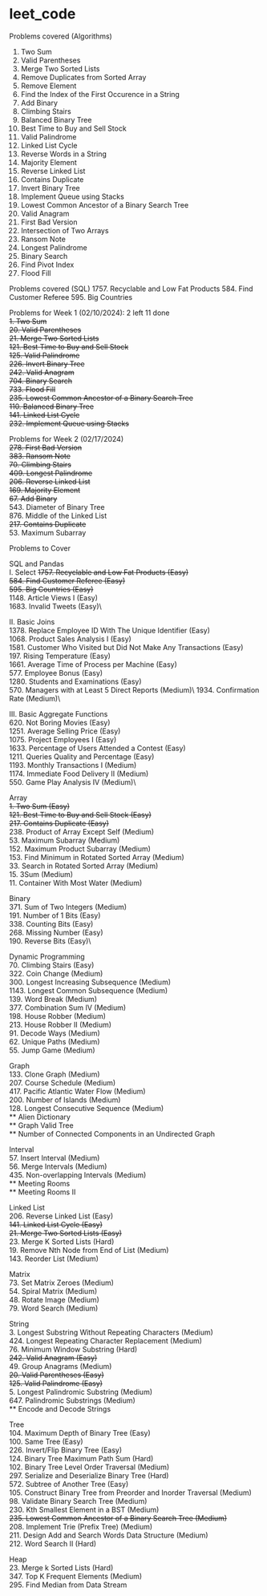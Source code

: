 # leet_code

Problems covered (Algorithms)
1. Two Sum
20. Valid Parentheses
21. Merge Two Sorted Lists
26. Remove Duplicates from Sorted Array
27. Remove Element
28. Find the Index of the First Occurence in a String
67. Add Binary
70. Climbing Stairs
110. Balanced Binary Tree
121. Best Time to Buy and Sell Stock
125. Valid Palindrome
141. Linked List Cycle
151. Reverse Words in a String
169. Majority Element
206. Reverse Linked List
217. Contains Duplicate
226. Invert Binary Tree
232. Implement Queue using Stacks
235. Lowest Common Ancestor of a Binary Search Tree
242. Valid Anagram
278. First Bad Version
349. Intersection of Two Arrays
383. Ransom Note
409. Longest Palindrome
704. Binary Search
724. Find Pivot Index
733. Flood Fill

Problems covered (SQL)
1757. Recyclable and Low Fat Products
584. Find Customer Referee
595. Big Countries

Problems for Week 1 (02/10/2024): 2 left 11 done<br />
<strike>1. Two Sum</strike><br />
<strike>20. Valid Parentheses</strike><br />
<strike>21. Merge Two Sorted Lists</strike><br />
<strike>121. Best Time to Buy and Sell Stock</strike><br />
<strike>125. Valid Palindrome</strike><br />
<strike>226. Invert Binary Tree</strike><br />
<strike>242. Valid Anagram</strike><br />
<strike>704. Binary Search</strike><br />
<strike>733. Flood Fill</strike><br />
<strike>235. Lowest Common Ancestor of a Binary Search Tree</strike><br />
<strike>110. Balanced Binary Tree</strike><br />
<strike>141. Linked List Cycle</strike><br />
<strike>232. Implement Queue using Stacks</strike><br />

Problems for Week 2 (02/17/2024)<br />
<strike>278. First Bad Version</strike><br />
<strike>383. Ransom Note</strike><br />
<strike>70. Climbing Stairs</strike><br />
<strike>409. Longest Palindrome</strike><br />
<strike>206. Reverse Linked List</strike><br />
<strike>169. Majority Element</strike><br />
<strike>67. Add Binary</strike><br />
543. Diameter of Binary Tree<br />
876. Middle of the Linked List<br />
<strike>217. Contains Duplicate</strike><br />
53. Maximum Subarray<br />


Problems to Cover<br />

SQL and Pandas\
I. Select
<strike>1757. Recyclable and Low Fat Products (Easy)</strike>\
<strike>584. Find Customer Referee (Easy)</strike>\
<strike>595. Big Countries (Easy)</strike>\
1148. Article Views I (Easy)\
1683. Invalid Tweets (Easy)\

II. Basic Joins\
1378. Replace Employee ID With The Unique Identifier (Easy)\
1068. Product Sales Analysis I (Easy)\
1581. Customer Who Visited but Did Not Make Any Transactions (Easy)\
197. Rising Temperature (Easy)\
1661. Average Time of Process per Machine (Easy)\
577. Employee Bonus (Easy)\
1280. Students and Examinations (Easy)\
570. Managers with at Least 5 Direct Reports (Medium)\ 
1934. Confirmation Rate (Medium)\

III. Basic Aggregate Functions\
620. Not Boring Movies (Easy)\
1251. Average Selling Price (Easy)\
1075. Project Employees I (Easy)\
1633. Percentage of Users Attended a Contest (Easy)\
1211. Queries Quality and Percentage (Easy)\
1193. Monthly Transactions I (Medium)\
1174. Immediate Food Delivery II (Medium)\
550. Game Play Analysis IV (Medium)\

Array<br />
<strike>1. Two Sum (Easy)</strike><br />
<strike>121. Best Time to Buy and Sell Stock (Easy)</strike><br />
<strike>217. Contains Duplicate (Easy)</strike><br />
238. Product of Array Except Self (Medium)<br />
53. Maximum Subarray (Medium)<br />
152. Maximum Product Subarray (Medium)<br />
153. Find Minimum in Rotated Sorted Array (Medium)<br />
33. Search in Rotated Sorted Array (Medium)<br />
15. 3Sum (Medium)<br />
11. Container With Most Water (Medium)<br />

Binary\
371. Sum of Two Integers (Medium)\
191. Number of 1 Bits (Easy)\
338. Counting Bits (Easy)\
268. Missing Number (Easy)\
190. Reverse Bits (Easy)\

Dynamic Programming<br />
70. Climbing Stairs (Easy)<br />
322. Coin Change (Medium)<br />
300. Longest Increasing Subsequence (Medium)<br />
1143. Longest Common Subsequence (Medium)<br />
139. Word Break (Medium)<br />
377. Combination Sum IV (Medium)<br />
198. House Robber (Medium)<br />
213. House Robber II (Medium)<br />
91. Decode Ways (Medium)<br />
62. Unique Paths (Medium)<br />
55. Jump Game (Medium)<br />

Graph<br />
133. Clone Graph (Medium)<br />
207. Course Schedule (Medium)<br />
417. Pacific Atlantic Water Flow (Medium)<br />
200. Number of Islands (Medium)<br />
128. Longest Consecutive Sequence (Medium)<br />
** Alien Dictionary<br />
** Graph Valid Tree<br />
** Number of Connected Components in an Undirected Graph<br />

Interval<br />
57. Insert Interval (Medium)<br />
56. Merge Intervals (Medium)<br />
435. Non-overlapping Intervals (Medium)<br />
** Meeting Rooms<br />
** Meeting Rooms II<br />

Linked List<br />
206. Reverse Linked List (Easy)<br />
<strike>141. Linked List Cycle (Easy)<br /></strike>
<strike>21. Merge Two Sorted Lists (Easy)</strike><br />
23. Merge K Sorted Lists (Hard)<br />
19. Remove Nth Node from End of List (Medium)<br />
143. Reorder List (Medium)<br />

Matrix<br />
73. Set Matrix Zeroes (Medium)<br />
54. Spiral Matrix (Medium)<br />
48. Rotate Image (Medium)<br />
79. Word Search (Medium)<br />

String<br />
3. Longest Substring Without Repeating Characters (Medium)<br />
424. Longest Repeating Character Replacement (Medium)<br />
76. Minimum Window Substring (Hard)<br />
<strike>242. Valid Anagram (Easy)</strike><br />
49. Group Anagrams (Medium)<br />
<strike>20. Valid Parentheses (Easy)</strike><br />
<strike>125. Valid Palindrome (Easy)</strike><br />
5. Longest Palindromic Substring (Medium)<br />
647. Palindromic Substrings (Medium)<br />
** Encode and Decode Strings <br />

Tree<br />
104. Maximum Depth of Binary Tree (Easy)<br />
100. Same Tree (Easy)<br />
226. Invert/Flip Binary Tree (Easy)<br />
124. Binary Tree Maximum Path Sum (Hard)<br />
102. Binary Tree Level Order Traversal (Medium)<br />
297. Serialize and Deserialize Binary Tree (Hard)<br />
572. Subtree of Another Tree (Easy)<br />
105. Construct Binary Tree from Preorder and Inorder Traversal (Medium)<br />
98. Validate Binary Search Tree (Medium)<br />
230. Kth Smallest Element in a BST (Medium)<br />
<strike>235. Lowest Common Ancestor of a Binary Search Tree (Medium)<br /></strike>
208. Implement Trie (Prefix Tree) (Medium)<br />
211. Design Add and Search Words Data Structure (Medium)<br />
212. Word Search II (Hard)<br />

Heap<br />
23. Merge k Sorted Lists (Hard)<br />
347. Top K Frequent Elements (Medium)<br />
295. Find Median from Data Stream<br />

